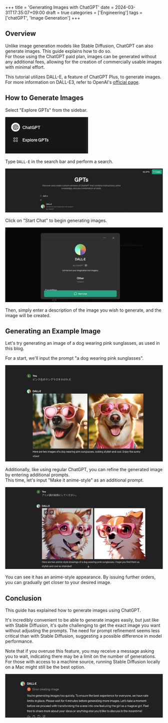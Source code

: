 +++
title = 'Generating Images with ChatGPT'
date = 2024-03-31T17:35:07+09:00
draft = true
categories = ['Engineering']
tags = ['chatGPT', 'Image Generation']
+++

## Overview
Unlike image generation models like Stable Diffusion, ChatGPT can also generate images. This guide explains how to do so.  
For those using the ChatGPT paid plan, images can be generated without any additional fees, allowing for the creation of commercially usable images with minimal effort.

This tutorial utilizes DALL-E, a feature of ChatGPT Plus, to generate images.
For more information on DALL-E3, refer to OpenAI's [official page](https://openai.com/dall-e-3).

## How to Generate Images

Select "Explore GPTs" from the sidebar.

![Explore GPTs](img-023-001.png)

Type `DALL-E` in the search bar and perform a search.

![DALL-E](img-023-002.png)

Click on "Start Chat" to begin generating images.

![Start Chat](img-023-003.png)

Then, simply enter a description of the image you wish to generate, and the image will be created.


## Generating an Example Image

Let's try generating an image of a dog wearing pink sunglasses, as used in this blog.

For a start, we'll input the prompt "a dog wearing pink sunglasses".

![ChatGPT generated image 1](img-023-004.png)

Additionally, like using regular ChatGPT, you can refine the generated image by entering additional prompts.  
This time, let's input "Make it anime-style" as an additional prompt.

![ChatGPT generated image 2](img-023-005.png)

You can see it has an anime-style appearance.
By issuing further orders, you can gradually get closer to your desired image.


## Conclusion
This guide has explained how to generate images using ChatGPT.

It's incredibly convenient to be able to generate images easily, but just like with Stable Diffusion, it's quite challenging to get the exact image you want without adjusting the prompts.
The need for prompt refinement seems less critical than with Stable Diffusion, suggesting a possible difference in model performance.

Note that if you overuse this feature, you may receive a message asking you to wait, indicating there may be a limit on the number of generations.
For those with access to a machine source, running Stable Diffusion locally on a Mac might still be the best option.

![ChatGPT image generation limit](img-023-006.png)
